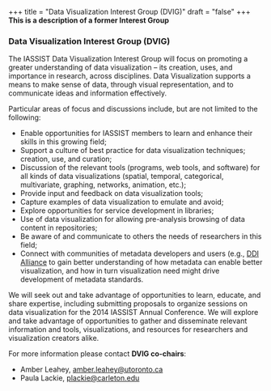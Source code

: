 +++
title = "Data Visualization Interest Group (DVIG)"
draft = "false"
+++
**This is a description of a former Interest Group**

### Data Visualization Interest Group (DVIG)

The IASSIST Data Visualization Interest Group will focus on promoting a greater understanding of data visualization – its creation, uses, and importance in research, across disciplines. Data Visualization supports a means to make sense of data, through visual representation, and to communicate ideas and information effectively.

Particular areas of focus and discussions include, but are not limited to the following:

- Enable opportunities for IASSIST members to learn and enhance their skills in this growing field;
- Support a culture of best practice for data visualization techniques; creation, use, and curation;
- Discussion of the relevant tools (programs, web tools, and software) for all kinds of data visualizations (spatial, temporal, categorical, multivariate, graphing, networks, animation, etc.);
- Provide input and feedback on data visualization tools;
- Capture examples of data visualization to emulate and avoid;
- Explore opportunities for service development in libraries;
- Use of data visualization for allowing pre-analysis browsing of data content in repositories;
- Be aware of and communicate to others the needs of researchers in this field;
- Connect with communities of metadata developers and users (e.g., [DDI Alliance](https://ddialliance.org/) to gain better understanding of how metadata can enable better visualization, and how in turn visualization need might drive development of metadata standards.

We will seek out and take advantage of opportunities to learn, educate, and share expertise, including submitting proposals to organize sessions on data visualization for the 2014 IASSIST Annual Conference. We will explore and take advantage of opportunities to gather and disseminate relevant information and tools, visualizations, and resources for researchers and visualization creators alike.

For more information please contact **DVIG co-chairs**:

- Amber Leahey, amber.leahey@utoronto.ca
- Paula Lackie, plackie@carleton.edu


